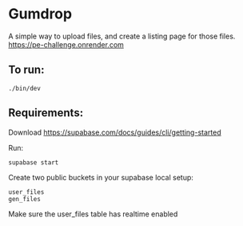 # Gumdrop

A simple way to upload files, and create a listing page for those files.
https://pe-challenge.onrender.com


## To run:

```
./bin/dev
```

## Requirements:

Download https://supabase.com/docs/guides/cli/getting-started

Run:
```
supabase start
```

Create two public buckets in your supabase local setup:
```
user_files
gen_files
```

Make sure the user_files table has realtime enabled
